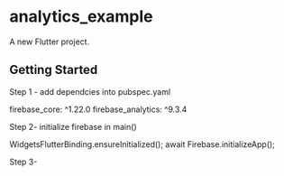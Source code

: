 # analytics_example

A new Flutter project.

## Getting Started

Step 1 - add dependcies into pubspec.yaml


  firebase_core: ^1.22.0
  firebase_analytics: ^9.3.4

Step 2- initialize firebase in main()

  WidgetsFlutterBinding.ensureInitialized();
  await Firebase.initializeApp();

Step 3- 